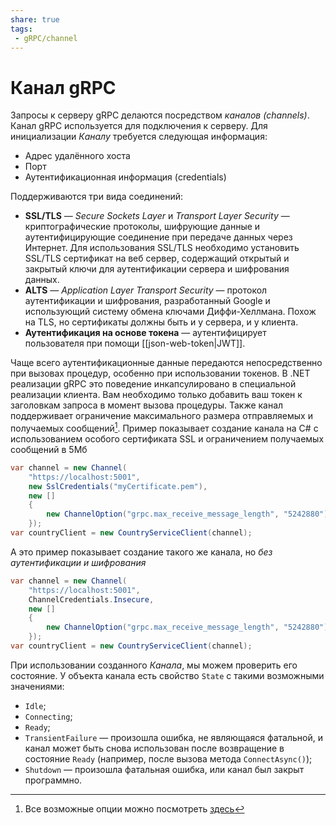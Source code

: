 ```yaml
---
share: true
tags:
 - gRPC/channel
---
```

# Канал gRPC
Запросы к серверу gRPC делаются посредством *каналов (channels)*. Канал gRPC используется для подключения к серверу. Для инициализации *Каналу* требуется следующая информация:
- Адрес удалённого хоста
- Порт
- Аутентификационная информация (credentials)

Поддерживаются три вида соединений:
- **SSL/TLS** — *Secure Sockets Layer* и *Transport Layer Security* — криптографические протоколы, шифрующие данные и аутентифицирующие соединение при передаче данных через Интернет. Для использования SSL/TLS необходимо установить SSL/TLS сертификат на веб сервер, содержащий открытый и закрытый ключи для аутентификации сервера и шифрования данных.
- **ALTS** — *Application Layer Transport Security* — протокол аутентификации и шифрования, разработанный Google и использующий систему обмена ключами Диффи-Хеллмана. Похож на TLS, но сертификаты должны быть и у сервера, и у клиента.
- **Аутентификация на основе токена** — аутентифицирует пользователя при помощи [[json-web-token|JWT]].

Чаще всего аутентификационные данные передаются непосредственно при вызовах процедур, особенно при использовании токенов. В .NET реализации gRPC это поведение инкапсулировано в специальной реализации клиента. Вам необходимо только добавить ваш токен к заголовкам запроса в момент вызова процедуры.
Также канал поддерживает ограничение максимального размера отправляемых и получаемых сообщений[^1]. 
Пример показывает создание канала на C\# с использованием особого сертификата SSL и ограничением получаемых сообщений в 5Мб
```csharp
var channel = new Channel(
	"https://localhost:5001",
	new SslCredentials("myCertificate.pem"),
	new [] 
	{
		new ChannelOption("grpc.max_receive_message_length", "5242880") //5Mb
	});
var countryClient = new CountryServiceClient(channel);
```
А это пример показывает создание такого же канала, но *без аутентификации и шифрования*
```csharp
var channel = new Channel(
	"https://localhost:5001",
	ChannelCredentials.Insecure,
	new [] 
	{
		new ChannelOption("grpc.max_receive_message_length", "5242880") //5Mb
	});
var countryClient = new CountryServiceClient(channel);
```
При использовании созданного *Канала*, мы можем проверить его состояние. У объекта канала есть свойство `State` с такими возможными значениями:
- `Idle`;
- `Connecting`;
- `Ready`;
- `TransientFailure` — произошла ошибка, не являющаяся фатальной, и канал может быть снова использован после возвращение в состояние `Ready` (например, после вызова метода `ConnectAsync()`);
- `Shutdown` — произошла фатальная ошибка, или канал был закрыт программно.

[^1]: Все возможные опции можно посмотреть [здесь](https://grpc.github.io/grpc/core/group__grpc__arg__keys.html)